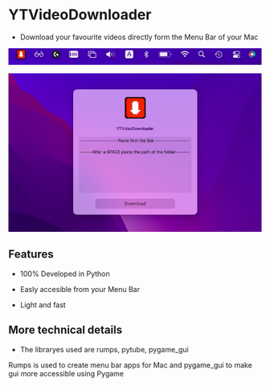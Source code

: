 # YTVideoDownloader

- Download your favourite videos directly form the Menu Bar of your Mac



![Alt text](2.png?raw=true)

![Alt text](3.png?raw=true)



## Features

- 100% Developed in Python

- Easly accesible from your Menu Bar

- Light and fast

## More technical details

- The libraryes used are rumps, pytube, pygame_gui

Rumps is used to create menu bar apps for Mac and pygame_gui to make gui more accessible using Pygame
